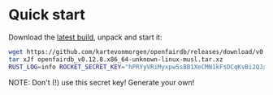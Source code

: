 # Quick start

Download the [latest build](https://github.com/kartevonmorgen/openfairdb/releases/download/v0.12.8/openfairdb_v0.12.8.x86_64-unknown-linux-musl.tar.xz),
unpack and start it:

```sh
wget https://github.com/kartevonmorgen/openfairdb/releases/download/v0.12.8/openfairdb_v0.12.8.x86_64-unknown-linux-musl.tar.xz
tar xJf openfairdb_v0.12.8.x86_64-unknown-linux-musl.tar.xz
RUST_LOG=info ROCKET_SECRET_KEY="hPRYyVRiMyxpw5sBB1XeCMN1kFsDCqKvBi2QJxBVHQk=" ./openfairdb
```

NOTE: Don't (!) use this secret key! Generate your own!
